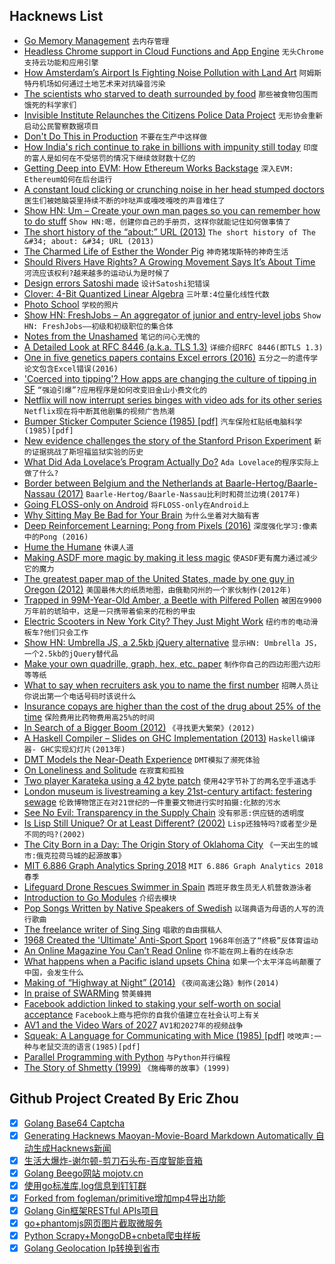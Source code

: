 ## Hacknews List


- [Go Memory Management](https://povilasv.me/go-memory-management/)  `去内存管理`
- [Headless Chrome support in Cloud Functions and App Engine](https://cloud.google.com/blog/products/gcp/introducing-headless-chrome-support-in-cloud-functions-and-app-engine)  `无头Chrome支持云功能和应用引擎`
- [How Amsterdam’s Airport Is Fighting Noise Pollution with Land Art](https://www.amusingplanet.com/2017/06/how-amsterdams-airport-is-fighting.html)  `阿姆斯特丹机场如何通过土地艺术来对抗噪音污染`
- [The scientists who starved to death surrounded by food](https://www.amusingplanet.com/2018/08/the-scientists-who-starved-to-death.html)  `那些被食物包围而饿死的科学家们`
- [Invisible Institute Relaunches the Citizens Police Data Project](https://theintercept.com/2018/08/16/invisible-institute-chicago-police-data/)  `无形协会重新启动公民警察数据项目`
- [Don&#39;t Do This in Production](https://stephenmann.io/post/dont-do-this-in-production/)  `不要在生产中这样做`
- [How India&#39;s rich continue to rake in billions with impunity still today](https://www.bloomberg.com/news/features/2018-08-16/billionaires-and-the-guru-how-an-indian-family-lost-2-billion)  `印度的富人是如何在不受惩罚的情况下继续敛财数十亿的`
- [Getting Deep into EVM: How Ethereum Works Backstage](https://hackernoon.com/getting-deep-into-evm-how-ethereum-works-backstage-ac7efa1f0015)  `深入EVM: Ethereum如何在后台运行`
- [A constant loud clicking or crunching noise in her head stumped doctors](https://www.washingtonpost.com/national/health-science/she-had-a-loud-nonstop-crunching-noise-in-her-head-that-doctors-couldnt-quiet/2018/08/17/7afdc19c-852d-11e8-8f6c-46cb43e3f306_story.html)  `医生们被她脑袋里持续不断的咔哒声或嘎吱嘎吱的声音难住了`
- [Show HN: Um – Create your own man pages so you can remember how to do stuff](https://github.com/sinclairtarget/um)  `Show HN:嗯，创建你自己的手册页，这样你就能记住如何做事情了`
- [The short history of the “about:” URL (2013)](http://www.montulli.org/lou/about_urls)  `The short history of The &#34; about: &#34; URL (2013)`
- [The Charmed Life of Esther the Wonder Pig](https://thewalrus.ca/the-charmed-life-of-esther-the-wonder-pig/)  `神奇猪埃斯特的神奇生活`
- [Should Rivers Have Rights? A Growing Movement Says It’s About Time](https://e360.yale.edu/features/should-rivers-have-rights-a-growing-movement-says-its-about-time)  `河流应该权利?越来越多的运动认为是时候了`
- [Design errors Satoshi made](https://twitter.com/deadalnix/status/1007548856375095296?s=09)  `设计Satoshi犯错误`
- [Clover: 4-Bit Quantized Linear Algebra](https://astojanov.github.io/projects/clover/)  `三叶草:4位量化线性代数`
- [Photo School](http://www.rogerandfrances.com/subscription/photo%20school%20index.html)  `学校的照片`
- [Show HN: FreshJobs – An aggregator of junior and entry-level jobs](https://freshjobs.io)  `Show HN: FreshJobs——初级和初级职位的集合体`
- [Notes from the Unashamed](http://sunsetgun.typepad.com/sunsetgun/2016/05/i-am-not-ashamed-barbara-payton.html)  `笔记的问心无愧的`
- [A Detailed Look at RFC 8446 (a.k.a. TLS 1.3)](https://blog.cloudflare.com/rfc-8446-aka-tls-1-3/)  `详细介绍RFC 8446(即TLS 1.3)`
- [One in five genetics papers contains Excel errors (2016)](http://www.sciencemag.org/news/2016/08/one-five-genetics-papers-contains-errors-thanks-microsoft-excel)  `五分之一的遗传学论文包含Excel错误(2016)`
- [&#39;Coerced into tipping&#39;? How apps are changing the culture of tipping in SF](https://www.sfgate.com/food/article/Coerced-into-tipping-How-apps-are-changing-the-13164536.php)  `“强迫引爆”?应用程序是如何改变旧金山小费文化的`
- [Netflix will now interrupt series binges with video ads for its other series](https://arstechnica.com/gaming/2018/08/netflix-begins-testing-ads-for-its-own-series-between-binge-season-episodes/)  `Netflix现在将中断其他剧集的视频广告热潮`
- [Bumper Sticker Computer Science (1985) [pdf]](http://www.bowdoin.edu/~ltoma/teaching/cs340/spring05/coursestuff/Bentley_BumperSticker.pdf)  `汽车保险杠贴纸电脑科学(1985)[pdf]`
- [New evidence challenges the story of the Stanford Prison Experiment](https://thepsychologist.bps.org.uk/time-change-story)  `新的证据挑战了斯坦福监狱实验的历史`
- [What Did Ada Lovelace’s Program Actually Do?](https://twobithistory.org/2018/08/18/ada-lovelace-note-g.html)  `Ada Lovelace的程序实际上做了什么?`
- [Border between Belgium and the Netherlands at Baarle-Hertog/Baarle-Nassau (2017)](https://brilliantmaps.com/baarle-hertogbaarle-nassau/)  `Baarle-Hertog/Baarle-Nassau比利时和荷兰边境(2017年)`
- [Going FLOSS-only on Android](https://codingquark.com/floss/2018/07/04/android-floss-life.html)  `将FLOSS-only在Android上`
- [Why Sitting May Be Bad for Your Brain](https://www.nytimes.com/2018/08/15/well/move/why-sitting-may-be-bad-for-your-brain.html)  `为什么坐着对大脑有害`
- [Deep Reinforcement Learning: Pong from Pixels (2016)](http://karpathy.github.io/2016/05/31/rl/)  `深度强化学习:像素中的Pong (2016)`
- [Hume the Humane](https://aeon.co/essays/hume-is-the-amiable-modest-generous-philosopher-we-need-today)  `休谟人道`
- [Making ASDF more magic by making it less magic](https://fare.livejournal.com/190738.html)  `使ASDF更有魔力通过减少它的魔力`
- [The greatest paper map of the United States, made by one guy in Oregon (2012)](http://www.slate.com/articles/arts/culturebox/2012/01/the_best_american_wall_map_david_imus_the_essential_geography_of_the_united_states_of_america_.html)  `美国最伟大的纸质地图，由俄勒冈州的一个家伙制作(2012年)`
- [Trapped in 99M-Year-Old Amber, a Beetle with Pilfered Pollen](https://www.nytimes.com/2018/08/16/science/beetle-amber-cycad.html)  `被困在9900万年前的琥珀中，这是一只携带着偷来的花粉的甲虫`
- [Electric Scooters in New York City? They Just Might Work](https://www.nytimes.com/2018/08/18/opinion/electric-scooters-new-york-city.html)  `纽约市的电动滑板车?他们只会工作`
- [Show HN: Umbrella JS, a 2.5kb jQuery alternative](https://umbrellajs.com/)  `显示HN: Umbrella JS，一个2.5kb的jQuery替代品`
- [Make your own quadrille, graph, hex, etc. paper](https://github.com/mcnees/LaTeX-Graph-Paper)  `制作你自己的四边形图六边形等等纸`
- [What to say when recruiters ask you to name the first number](http://blog.interviewing.io/exactly-what-to-say-when-recruiters-ask-you-to-name-the-first-number-and-in-other-hard-situations/)  `招聘人员让你说出第一个电话号码时该说什么`
- [Insurance copays are higher than the cost of the drug about 25% of the time](https://www.pbs.org/newshour/health/why-a-patient-paid-a-285-copay-for-a-40-drug)  `保险费用比药物费用高25%的时间`
- [In Search of a Bigger Boom (2012)](http://blog.nuclearsecrecy.com/2012/09/12/in-search-of-a-bigger-boom/)  `《寻找更大繁荣》(2012)`
- [A Haskell Compiler – Slides on GHC Implementation (2013)](http://www.scs.stanford.edu/11au-cs240h/notes/ghc-slides.html)  `Haskell编译器- GHC实现幻灯片(2013年)`
- [DMT Models the Near-Death Experience](https://www.frontiersin.org/articles/10.3389/fpsyg.2018.01424/full)  `DMT模拟了濒死体验`
- [On Loneliness and Solitude](https://www.pa-mar.net/Lifestyle/Solitude.html)  `在寂寞和孤独`
- [Two player Karateka using a 42 byte patch](http://retroconnector.com/karateka-two-player/)  `使用42字节补丁的两名空手道选手`
- [London museum is livestreaming a key 21st-century artifact: festering sewage](https://arstechnica.com/science/2018/08/stinky-festering-sewage-now-21st-century-artifact-watch-the-livestream/)  `伦敦博物馆正在对21世纪的一件重要文物进行实时拍摄:化脓的污水`
- [See No Evil: Transparency in the Supply Chain](https://logicmag.io/04-see-no-evil/)  `没有邪恶:供应链的透明度`
- [Is Lisp Still Unique? Or at Least Different? (2002)](http://norvig.com/Lisp-retro.html)  `Lisp还独特吗?或者至少是不同的吗?(2002)`
- [The City Born in a Day: The Origin Story of Oklahoma City](http://nymag.com/daily/intelligencer/2018/08/how-oklahoma-city-was-born-in-a-day.html)  `《一天出生的城市:俄克拉荷马城的起源故事》`
- [MIT 6.886 Graph Analytics Spring 2018](https://people.csail.mit.edu/jshun/6886-s18/)  `MIT 6.886 Graph Analytics 2018春季`
- [Lifeguard Drone Rescues Swimmer in Spain](http://www.thedrive.com/tech/22976/general-drones-auxdron-lifeguard-uav-rescues-swimmer-in-spain)  `西班牙救生员无人机营救游泳者`
- [Introduction to Go Modules](https://roberto.selbach.ca/intro-to-go-modules/)  `介绍去模块`
- [Pop Songs Written by Native Speakers of Swedish](https://www.theparisreview.org/blog/2018/08/15/pop-songs-in-english-written-by-native-speakers-of-swedish/)  `以瑞典语为母语的人写的流行歌曲`
- [The freelance writer of Sing Sing](https://www.cjr.org/analysis/the-freelance-writer-of-sing-sing.php)  `唱歌的自由撰稿人`
- [1968 Created the &#39;Ultimate&#39; Anti-Sport Sport](https://www.npr.org/2018/08/18/639615807/1968-created-the-ultimate-anti-sport-sport)  `1968年创造了“终极”反体育运动`
- [An Online Magazine You Can’t Read Online](http://nautil.us/issue/63/horizons/the-online-magazine-you-cant-read-online)  `你不能在网上看的在线杂志`
- [What happens when a Pacific island upsets China](https://www.reuters.com/article/us-pacific-china-palau-insight/empty-hotels-idle-boats-what-happens-when-a-pacific-island-upsets-china-idUSKBN1L4036)  `如果一个太平洋岛屿颠覆了中国，会发生什么`
- [Making of “Highway at Night” (2014)](http://jsriffs.blogspot.com/2014/05/making-of-highway-at-night.html?m=1)  `《夜间高速公路》制作(2014)`
- [In praise of SWARMing](https://dannorth.net/2018/01/26/in-praise-of-swarming/)  `赞美蜂拥`
- [Facebook addiction linked to staking your self-worth on social acceptance](https://www.psypost.org/2018/08/facebook-addiction-linked-to-staking-your-self-worth-on-social-acceptance-51987)  `Facebook上瘾与把你的自我价值建立在社会认可上有关`
- [AV1 and the Video Wars of 2027](https://hacks.mozilla.org/2018/08/the-video-wars-of-2027/)  `AV1和2027年的视频战争`
- [Squeak: A Language for Communicating with Mice (1985) [pdf]](http://ordiecole.com/squeak/cardelli_squeak1985.pdf)  `吱吱声:一种与老鼠交流的语言(1985)[pdf]`
- [Parallel Programming with Python](https://chryswoods.com/parallel_python/index.html)  `与Python并行编程`
- [The Story of Shmetty (1999)](https://www.sheldrickwildlifetrust.org/html/the_story_of_shmetty.html)  `《施梅蒂的故事》(1999)`

## Github Project Created By Eric Zhou

- [x] [Golang Base64 Captcha](https://github.com/mojocn/base64Captcha)
- [x] [Generating Hacknews Maoyan-Movie-Board Markdown Automatically 自动生成Hacknews新闻](https://github.com/dejavuzhou/md-genie)
- [x] [生活大爆炸-谢尔顿-剪刀石头布-百度智能音箱](https://github.com/mojocn/dueros-bang-game)
- [x] [Golang Beego网站 mojotv.cn](https://github.com/mojocn/www.mojotv.cn)
- [x] [使用go标准库,log信息到钉钉群](https://github.com/mojocn/dooger)
- [x] [Forked from fogleman/primitive增加mp4导出功能](https://github.com/mojocn/primitive)
- [x] [Golang Gin框架RESTful APIs项目](https://github.com/JJJJJJJerk/ezier-golang-web-api-framework)
- [x] [go+phantomjs网页图片截取微服务](https://github.com/mojocn/screen_shot)
- [x] [Python Scrapy+MongoDB+cnbeta爬虫样板](https://github.com/mojocn/scrapy_mongodb_boilerplate_cnbeta)
- [x] [Golang Geolocation Ip转换到省市](https://github.com/mojocn/ip2location)